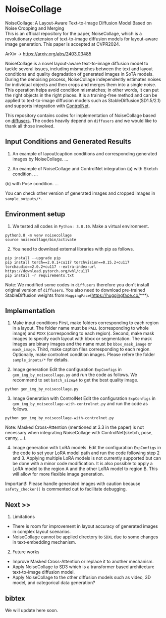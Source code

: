 # NoiseCollage
NoiseCollage: A Layout-Aware Text-to-Image Diffusion Model Based on Noise Cropping and Merging  
This is an official repository for the paper, NoiseCollage, which is a revolutionary extension of text-to-image diffusion models for layout-aware image generation.
This paper is accepted at CVPR2024.

ArXiv -> https://arxiv.org/abs/2403.03485

NoiseCollage is a novel layout-aware text-to-image diffusion model to tackle several issues, including mismatches between the text and layout conditions and quality degradation of generated images in SoTA models.
During the denoising process, NoiseCollage independently estimates noises for individual objects and then crops and merges them into a single noise. 
This operation helps avoid condition mismatches; in other words, it can put the right objects in the right places. 
It is a training-free method and can be applied to text-to-image diffusion models such as StableDiffusion(SD1.5/2.1) and supports integration with [ControlNet](https://github.com/lllyasviel/ControlNet).

This repository contains codes for implementation of NoiseCollage based on [diffusers](https://github.com/huggingface/diffusers). 
The codes heavily depend on `diffusers` and we would like to thank all those involved. 


## Input Conditions and Generated Results
1. An example of layout/caption conditions and corresponding generated images by NoiseCollage. 
...

2. An example of NoiseCollage and ControlNet integration
(a) with Sketch condition.
...

(b) with Pose condition.
...

You can check other version of generated images and cropped images in `sample_outputs/*`.

## Environment setup
1. We tested all codes in `Python: 3.8.10`. Make a virtual environment.
```
python3.8 -m venv noisecollage
source noisecollage/bin/activate
```

2. You need to download external libraries with pip as follows.
```
pip install --upgrade pip
pip install torch==2.0.1+cu117 torchvision==0.15.2+cu117 torchaudio==2.0.2+cu117 --extra-index-url https://download.pytorch.org/whl/cu117
pip install -r requirements.txt
```
Note: We modified some codes in `diffusers` therefore you don't install original version of `diffusers`.
You also need to download pre-trained StableDiffusion weights from `HuggingFace`(https://huggingface.co/***).


## Implementation
1. Make input conditions
First, make folders corresponding to each region in a layout. The folder name must be `PALL` (corresponding to whole image) and `PXXX` (corresponding to each region).
Second, make mask images to specify each layout with bbox or segmentation. The mask images are binary images and the name must be `bbox_mask_image` or `mask_image`. 
Third, make caption files corresponding to each region.
Optionally, make controlnet condition images.
Please refere the folder `sample_inputs/*` for details.

2. Image generation
Edit the configuration `ExpConfigs` in `gen_img_by_noisecollage.py` and run the code as follows. We recommend to set `batch_size≧4` to get the best quality image.  
```
python gen_img_by_noisecollage.py
```

3. Image Generation with ControlNet
Edit the configuration `ExpConfigs` in `gen_img_by_noisecollage-with-controlnet.py` and run the code as follows.
```
python gen_img_by_noisecollage-with-controlnet.py
```
Note: Masked Cross-Attention (mentioned at 3.3 in the paper) is not necessary when integrating NoiseCollage with ControlNet(sketch, pose, canny, ...).

4. Image generation with LoRA models.
Edit the configuration `ExpConfigs` in the code to set your LoRA model path and run the code following step 2 and 3.
Applying multiple LoRA models is not currently supported but can be done with a minor code modification. 
It is also possible to apply a LoRA model to the region A and the other LoRA model to region B. 
This will allow for more flexible image generation.

Important!: Please handle generated images with caution because `safety_checker()` is commented out to facilitate debugging.

## Next >>
1. Limitations
* There is room for improvement in layout accuracy of generated images in complex layout scenarios.
* NoiseCollage cannot be applied directory to `SDXL` due to some changes in text-embedding mechanism.

2. Future works
* Improve Masked Cross-Attention or replace it to another mechanism.
* Apply NoiseCollage to SD3 which is a transformer based architecture text-to-image diffusion model.
* Apply NoiseCollage to the other diffusion models such as video, 3D model, and categorical data generation?


## bibtex
We will update here soon.
